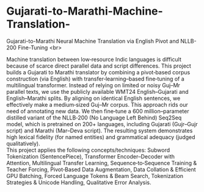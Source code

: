 # Gujarati-to-Marathi-Machine-Translation-
Gujarati-to-Marathi Neural  Machine Translation via  English Pivot and NLLB-200  Fine-Tuning &lt;br>

Machine translation between low‐resource Indic languages is difficult because of scarce direct 
parallel data and script differences. This project builds a Gujarati to Marathi translator by 
combining a pivot‐based corpus construction (via English) with transfer‐learning–based 
fine‐tuning of a multilingual transformer. Instead of relying on limited or noisy Guj–Mr parallel 
texts, we use the publicly available WMT24 English–Gujarati and English–Marathi splits. By 
aligning on identical English sentences, we effectively make a medium‐sized Guj–Mr corpus. 
This approach rids our need of annotating new data. We then fine‐tune a 600 million–parameter 
distilled variant of the NLLB‐200 (No Language Left Behind) Seq2Seq model, which is 
pretrained on 200+ languages, including Gujarati (Gujr–Gujr script) and Marathi (Mar–Deva 
script). The resulting system demonstrates high lexical fidelity (for named entities) and 
grammatical adequacy (judged qualitatively).  
This project applies the following concepts/techniques: Subword Tokenization (SentencePiece), 
Transformer Encoder–Decoder with Attention, Multilingual Transfer Learning, 
Sequence‐to‐Sequence Training & Teacher Forcing, Pivot‐Based Data Augmentation, Data 
Collation & Efficient GPU Batching, Forced Language Tokens & Beam Search, Tokenization 
Strategies & Unicode Handling, Qualitative Error Analysis. 
